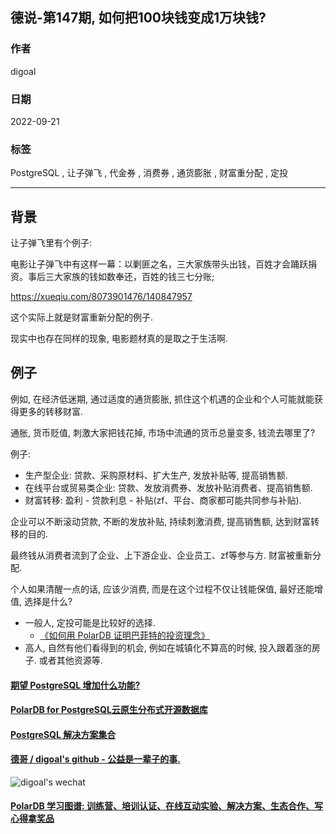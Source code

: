 ## 德说-第147期, 如何把100块钱变成1万块钱?   
        
### 作者        
digoal        
        
### 日期        
2022-09-21       
        
### 标签        
PostgreSQL , 让子弹飞 , 代金券 , 消费券 , 通货膨胀 , 财富重分配 , 定投         
        
----        
        
## 背景    
  
让子弹飞里有个例子:  
  
电影让子弹飞中有这样一幕：以剿匪之名，三大家族带头出钱，百姓才会踊跃捐资。事后三大家族的钱如数奉还，百姓的钱三七分账;   
  
https://xueqiu.com/8073901476/140847957  
  
这个实际上就是财富重新分配的例子.  
  
现实中也存在同样的现象, 电影题材真的是取之于生活啊.  
  
## 例子  
例如, 在经济低迷期, 通过适度的通货膨胀, 抓住这个机遇的企业和个人可能就能获得更多的转移财富.   
  
通胀, 货币贬值, 刺激大家把钱花掉, 市场中流通的货币总量变多, 钱流去哪里了?    
  
例子:   
- 生产型企业: 贷款、采购原材料、扩大生产, 发放补贴等, 提高销售额.   
- 在线平台或贸易类企业: 贷款、发放消费券、发放补贴消费者、提高销售额.   
- 财富转移: 盈利 - 贷款利息 - 补贴(zf、平台、商家都可能共同参与补贴).    
  
企业可以不断滚动贷款, 不断的发放补贴, 持续刺激消费, 提高销售额, 达到财富转移的目的.    
  
最终钱从消费者流到了企业、上下游企业、企业员工、zf等参与方.  财富被重新分配.    
  
个人如果清醒一点的话, 应该少消费, 而是在这个过程不仅让钱能保值, 最好还能增值, 选择是什么?  
- 一般人, 定投可能是比较好的选择.  
    - [《如何用 PolarDB 证明巴菲特的投资理念》](../202209/20220908_02.md)    
- 高人, 自然有他们看得到的机会, 例如在城镇化不算高的时候, 投入跟着涨的房子. 或者其他资源等.   
  
  
  
#### [期望 PostgreSQL 增加什么功能?](https://github.com/digoal/blog/issues/76 "269ac3d1c492e938c0191101c7238216")
  
  
#### [PolarDB for PostgreSQL云原生分布式开源数据库](https://github.com/ApsaraDB/PolarDB-for-PostgreSQL "57258f76c37864c6e6d23383d05714ea")
  
  
#### [PostgreSQL 解决方案集合](https://yq.aliyun.com/topic/118 "40cff096e9ed7122c512b35d8561d9c8")
  
  
#### [德哥 / digoal's github - 公益是一辈子的事.](https://github.com/digoal/blog/blob/master/README.md "22709685feb7cab07d30f30387f0a9ae")
  
  
![digoal's wechat](../pic/digoal_weixin.jpg "f7ad92eeba24523fd47a6e1a0e691b59")
  
  
#### [PolarDB 学习图谱: 训练营、培训认证、在线互动实验、解决方案、生态合作、写心得拿奖品](https://www.aliyun.com/database/openpolardb/activity "8642f60e04ed0c814bf9cb9677976bd4")
  
